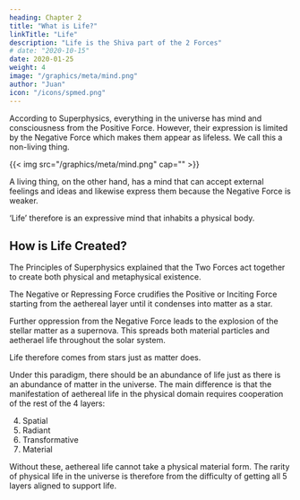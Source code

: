 ```yaml
---
heading: Chapter 2
title: "What is Life?"
linkTitle: "Life"
description: "Life is the Shiva part of the 2 Forces"
# date: "2020-10-15"
date: 2020-01-25
weight: 4
image: "/graphics/meta/mind.png"
author: "Juan"
icon: "/icons/spmed.png"
---
```


According to Superphysics, everything in the universe has mind and consciousness from the Positive Force. However, their expression is limited by the Negative Force which makes them appear as lifeless. We call this a non-living thing.   

{{< img src="/graphics/meta/mind.png" cap="" >}}

A living thing, on the other hand, has a mind that can accept external feelings and ideas and likewise express them because the Negative Force is weaker. 

<!-- A non-living thing cannot, due to the confinement by the Negative Force. -->

‘Life’ therefore is an expressive mind that inhabits a physical body.

<!-- A ‘virus’ is in-between a non-living idea and a living or expressive mind, that manifests as DNA or RNA. It has to use living things to spread itself as its means of expression or action.

From the viewpoint of the Creator:

the DNA of viruses and bacteria are simple ideas
the souls of humans and cats are complex ideas.
But from the viewpoint of viruses and bacteria, they themselves are minds, just as cats and dogs are see themselves as minds (cause) and not as ideas (effect).

Likewise, we see ourselves as the cause of our own actions instead of being the effect of the Creator (working through us). -->


## How is Life Created?


The Principles of Superphysics explained that the Two Forces act together to create both physical and metaphysical existence. 

The Negative or Repressing Force crudifies the Positive or Inciting Force starting from the aethereal layer until it condenses into matter as a star. 

Further oppression from the Negative Force leads to the explosion of the stellar matter as a supernova. This spreads both material particles and aetherael life throughout the solar system.

Life therefore comes from stars just as matter does. 

Under this paradigm, there should be an abundance of life just as there is an abundance of matter in the universe. The main difference is that the manifestation of aethereal life in the physical domain requires cooperation of the rest of the 4 layers: 

4. Spatial
3. Radiant
2. Transformative
1. Material

Without these, aethereal life cannot take a physical material form. The rarity of physical life in the universe is therefore from the difficulty of getting all 5 layers aligned to support life. 


